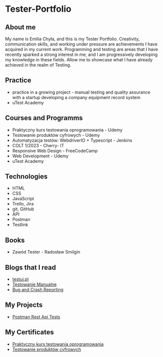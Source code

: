# Tester-Portfolio

## About me
My name is Emilia Chyła, and this is my Tester Portfolio. Creativity, communication skills, and working under pressure are achievements I have acquired in my current work. Programming and testing are areas that I have recently sparked a strong interest in me, and I am progressively developing my knowledge in these fields. Allow me to showcase what I have already achieved in the realm of Testing.
## Practice
- practice in a growing project - manual testing and quality assurance with a startup developing a company equipment record system
- uTest Academy
## Courses and Programms
- Praktyczny kurs testowania oprogramowania - Udemy
- Testowanie produktów cyfrowych - Udemy
- Automatyzacja testów: WebdriverIO + Typescript - Jenkins
- COLT 1/2023 - Cherry- IT
- Responsive Web Design - FreeCodeCamp
- Web Development - Udemy
- uTest Academy
## Technologies
- HTML
- CSS
- JavaScript
- Trello, Jira
- git, GitHub
- API
- Postman
- Testlink
## Books 
- Zawód Tester - Radosław Smilgin
## Blogs that I read
- [testuj.pl](https://testuj.pl/)
- [Testowanie Manualne](https://www.wyszkolewas.com.pl/category/testowanie_manualne/)
- [Bug and Crash Reporting](https://www.shakebugs.com/blog/ultimate-87-item-mobile-app-test-checklist/?fbclid=IwAR2RiP26_QY2H4cCt8VC0r0XnvXCLBw9TdljnVeOMEdP2iY6oZWAYrzQAh0)
## My Projects
- [Postman Rest Api Tests](https://github.com/EmiliaChyla/RestApi-Tests)
## My Certificates
 - [Praktyczny kurs testowania oprogramowania](https://udemy-certificate.s3.amazonaws.com/image/UC-23332161-018b-49ad-b5e4-3cc3ebd50a82.jpg)
 - [Testowanie produktów cyfrowych](https://udemy-certificate.s3.amazonaws.com/pdf/UC-0361b08c-0e77-4023-9965-7c39947ce50a.pdf)
